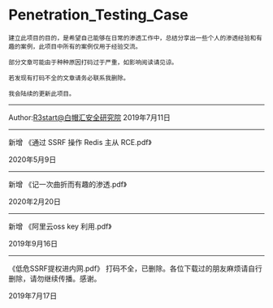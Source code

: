 
# Penetration_Testing_Case



    建立此项目的目的，是希望自己能够在日常的渗透工作中，总结分享出一些个人的渗透经验和有趣的案例，此项目中所有的案例仅用于经验交流。
    
    部分文章可能由于种种原因打码过于严重，如影响阅读请见谅。
    
    若发现有打码不全的文章请务必联系我删除。
    
    我会陆续的更新此项目。


---

Author:[R3start@白帽汇安全研究院](https://nosec.org/)  2019年7月11日

---

新增 《通过 SSRF 操作 Redis 主从 RCE.pdf》

2020年5月9日

---

新增 《记一次曲折而有趣的渗透.pdf》

2020年2月20日

---

新增 《阿里云oss key 利用.pdf》

2019年9月16日

---

《低危SSRF提权进内网.pdf》 打码不全，已删除。各位下载过的朋友麻烦请自行删除，请勿继续传播。感谢。

2019年7月17日






